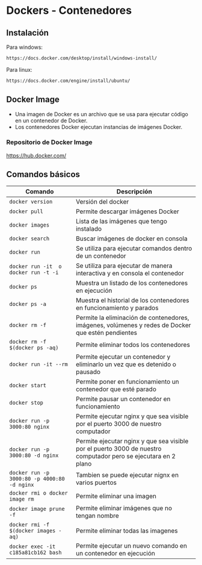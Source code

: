 # Dockers - Contenedores
## Instalación

Para windows:

```bash
https://docs.docker.com/desktop/install/windows-install/
```

Para linux:

```bash
https://docs.docker.com/engine/install/ubuntu/
```

## Docker Image

- Una imagen de Docker es un archivo que se usa para ejecutar código en un contenedor de Docker.
- Los contenedores Docker ejecutan instancias de imágenes Docker. 

### Repositorio de Docker Image

https://hub.docker.com/

## Comandos básicos
| Comando                                     | Descripción                                                                                                    |
|---------------------------------------------|----------------------------------------------------------------------------------------------------------------|
| `docker version`                            | Versión del docker                                                                                             |
| `docker pull`                               | Permite descargar imágenes Docker                                                                              |
| `docker images`                             | Lista de las imágenes que tengo instalado                                                                      |
| `docker search`                             | Buscar imágenes de docker en consola                                                                           |
| `docker run`                                | Se utiliza para ejecutar comandos dentro de un contenedor                                                      |
| `docker run -it  o docker run -t -i `       | Se utiliza para ejecutar de manera interactiva y en consola el contenedor                                      |
| `docker ps`                                 | Muestra un listado de los contenedores en ejecución                                                            |
| `docker ps -a`                              | Muestra el historial de los contenedores en funcionamiento y parados                                           |
| `docker rm -f`                              | Permite la eliminación de contenedores, imágenes, volúmenes y redes de Docker que estén pendientes             |
| `docker rm -f $(docker ps -aq)`             | Permite eliminar todos los contenedores                                                                        |
| `docker run -it --rm`                       | Permite ejecutar un contenedor y eliminarlo un vez que es detenido o pausado                                   |
| `docker start`                              | Permite poner en funcionamiento un contenedor que esté parado                                                  |
| `docker stop`                               | Permite pausar un contenedor en funcionamiento                                                                 |
| `docker run -p 3000:80 nginx`               | Permite ejecutar nginx y que sea visible por el puerto 3000 de nuestro computador                              |
| `docker run -p 3000:80 -d nginx`            | Permite ejecutar nginx y que sea visible por el puerto 3000 de nuestro computador pero se ejecutara en 2 plano |
| `docker run -p 3000:80 -p 4000:80 -d nginx` | Tambien se puede ejecutar nignx en varios puertos                                                              |
| `docker rmi o docker image rm`              | Permite eliminar una imagen                                                                                    |
| `docker image prune -f `                    | Permite eliminar imágenes que no tengan nombre                                                                 |
| `docker rmi -f $(docker images -aq)`        | Permite eliminar todas las imagenes                                                                            |
| `docker exec -it c185a81cb162 bash`         | Permite ejecutar un nuevo comando en un contenedor en ejecución                                                |


